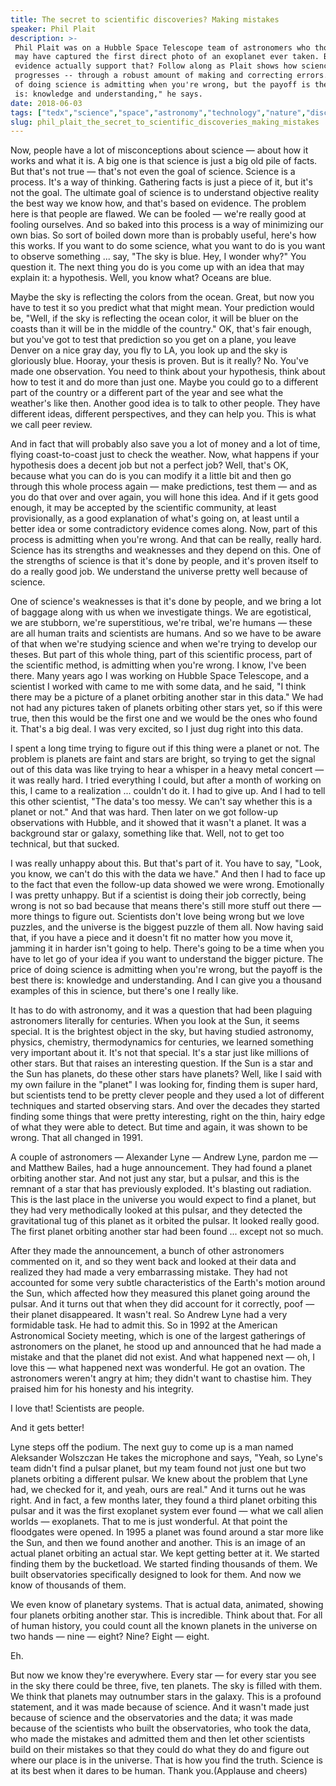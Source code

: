 ```yaml
---
title: The secret to scientific discoveries? Making mistakes
speaker: Phil Plait
description: >-
 Phil Plait was on a Hubble Space Telescope team of astronomers who thought they
 may have captured the first direct photo of an exoplanet ever taken. But did the
 evidence actually support that? Follow along as Plait shows how science
 progresses -- through a robust amount of making and correcting errors. "The price
 of doing science is admitting when you're wrong, but the payoff is the best there
 is: knowledge and understanding," he says.
date: 2018-06-03
tags: ["tedx","science","space","astronomy","technology","nature","discovery","solar-system","planets","universe","nasa"]
slug: phil_plait_the_secret_to_scientific_discoveries_making_mistakes
---
```


Now, people have a lot of misconceptions about science — about how it works and what it
is. A big one is that science is just a big old pile of facts. But that's not true —
that's not even the goal of science. Science is a process. It's a way of thinking.
Gathering facts is just a piece of it, but it's not the goal. The ultimate goal of science
is to understand objective reality the best way we know how, and that's based on
evidence. The problem here is that people are flawed. We can be fooled — we're really good
at fooling ourselves. And so baked into this process is a way of minimizing our own bias.
So sort of boiled down more than is probably useful, here's how this works. If you want to
do some science, what you want to do is you want to observe something ... say, "The sky is
blue. Hey, I wonder why?" You question it. The next thing you do is you come up with an
idea that may explain it: a hypothesis. Well, you know what? Oceans are
blue.

Maybe the sky is reflecting the colors from the ocean. Great, but now you have to test it
so you predict what that might mean. Your prediction would be, "Well, if the sky is
reflecting the ocean color, it will be bluer on the coasts than it will be in the middle
of the country." OK, that's fair enough, but you've got to test that prediction so you get
on a plane, you leave Denver on a nice gray day, you fly to LA, you look up and the sky is
gloriously blue. Hooray, your thesis is proven. But is it really? No. You've made one
observation. You need to think about your hypothesis, think about how to test it and do
more than just one. Maybe you could go to a different part of the country or a different
part of the year and see what the weather's like then. Another good idea is to talk to
other people. They have different ideas, different perspectives, and they can help you.
This is what we call peer review.

And in fact that will probably also save you a lot of money and a lot of time, flying
coast-to-coast just to check the weather. Now, what happens if your hypothesis does a
decent job but not a perfect job? Well, that's OK, because what you can do is you can
modify it a little bit and then go through this whole process again — make predictions,
test them — and as you do that over and over again, you will hone this idea. And if it
gets good enough, it may be accepted by the scientific community, at least provisionally,
as a good explanation of what's going on, at least until a better idea or some
contradictory evidence comes along. Now, part of this process is admitting when you're
wrong. And that can be really, really hard. Science has its strengths and weaknesses and
they depend on this. One of the strengths of science is that it's done by people, and it's
proven itself to do a really good job. We understand the universe pretty well because of
science.

One of science's weaknesses is that it's done by people, and we bring a lot of baggage
along with us when we investigate things. We are egotistical, we are stubborn, we're
superstitious, we're tribal, we're humans — these are all human traits and scientists are
humans. And so we have to be aware of that when we're studying science and when we're
trying to develop our theses. But part of this whole thing, part of this scientific
process, part of the scientific method, is admitting when you're wrong. I know, I've been
there. Many years ago I was working on Hubble Space Telescope, and a scientist I worked
with came to me with some data, and he said, "I think there may be a picture of a planet
orbiting another star in this data." We had not had any pictures taken of planets orbiting
other stars yet, so if this were true, then this would be the first one and we would be
the ones who found it. That's a big deal. I was very excited, so I just dug right into
this data.

I spent a long time trying to figure out if this thing were a planet or not. The problem
is planets are faint and stars are bright, so trying to get the signal out of this data
was like trying to hear a whisper in a heavy metal concert — it was really hard. I tried
everything I could, but after a month of working on this, I came to a realization ...
couldn't do it. I had to give up. And I had to tell this other scientist, "The data's too
messy. We can't say whether this is a planet or not." And that was hard. Then later on we
got follow-up observations with Hubble, and it showed that it wasn't a planet. It was a
background star or galaxy, something like that. Well, not to get too technical, but that
sucked.

I was really unhappy about this. But that's part of it. You have to say, "Look, you know,
we can't do this with the data we have." And then I had to face up to the fact that even
the follow-up data showed we were wrong. Emotionally I was pretty unhappy. But if a
scientist is doing their job correctly, being wrong is not so bad because that means
there's still more stuff out there — more things to figure out. Scientists don't love being
wrong but we love puzzles, and the universe is the biggest puzzle of them all. Now having
said that, if you have a piece and it doesn't fit no matter how you move it, jamming it in
harder isn't going to help. There's going to be a time when you have to let go of your
idea if you want to understand the bigger picture. The price of doing science is admitting
when you're wrong, but the payoff is the best there is: knowledge and understanding. And I
can give you a thousand examples of this in science, but there's one I really
like.

It has to do with astronomy, and it was a question that had been plaguing astronomers
literally for centuries. When you look at the Sun, it seems special. It is the brightest
object in the sky, but having studied astronomy, physics, chemistry, thermodynamics for
centuries, we learned something very important about it. It's not that special. It's a
star just like millions of other stars. But that raises an interesting question. If the
Sun is a star and the Sun has planets, do these other stars have planets? Well, like I
said with my own failure in the "planet" I was looking for, finding them is super hard,
but scientists tend to be pretty clever people and they used a lot of different techniques
and started observing stars. And over the decades they started finding some things that
were pretty interesting, right on the thin, hairy edge of what they were able to detect.
But time and again, it was shown to be wrong. That all changed in 1991.

A couple of astronomers — Alexander Lyne — Andrew Lyne, pardon me — and Matthew Bailes,
had a huge announcement. They had found a planet orbiting another star. And not just any
star, but a pulsar, and this is the remnant of a star that has previously exploded. It's
blasting out radiation. This is the last place in the universe you would expect to find a
planet, but they had very methodically looked at this pulsar, and they detected the
gravitational tug of this planet as it orbited the pulsar. It looked really good. The
first planet orbiting another star had been found ... except not so much.

After they made the announcement, a bunch of other astronomers commented on it, and so
they went back and looked at their data and realized they had made a very embarrassing
mistake. They had not accounted for some very subtle characteristics of the Earth's motion
around the Sun, which affected how they measured this planet going around the pulsar. And
it turns out that when they did account for it correctly, poof — their planet disappeared.
It wasn't real. So Andrew Lyne had a very formidable task. He had to admit this. So in 1992
at the American Astronomical Society meeting, which is one of the largest gatherings of
astronomers on the planet, he stood up and announced that he had made a mistake and that
the planet did not exist. And what happened next — oh, I love this — what happened next
was wonderful. He got an ovation. The astronomers weren't angry at him; they didn't want
to chastise him. They praised him for his honesty and his integrity.

I love that! Scientists are people.

And it gets better!

Lyne steps off the podium. The next guy to come up is a man named Aleksander Wolszczan He
takes the microphone and says, "Yeah, so Lyne's team didn't find a pulsar planet, but my
team found not just one but two planets orbiting a different pulsar. We knew about the
problem that Lyne had, we checked for it, and yeah, ours are real." And it turns out he
was right. And in fact, a few months later, they found a third planet orbiting this pulsar
and it was the first exoplanet system ever found — what we call alien worlds — exoplanets.
That to me is just wonderful. At that point the floodgates were opened. In 1995 a planet
was found around a star more like the Sun, and then we found another and another. This is
an image of an actual planet orbiting an actual star. We kept getting better at it. We
started finding them by the bucketload. We started finding thousands of them. We built
observatories specifically designed to look for them. And now we know of thousands of
them.

We even know of planetary systems. That is actual data, animated, showing four planets
orbiting another star. This is incredible. Think about that. For all of human history, you
could count all the known planets in the universe on two hands — nine — eight? Nine? Eight
— eight.

Eh.

But now we know they're everywhere. Every star — for every star you see in the sky there
could be three, five, ten planets. The sky is filled with them. We think that planets may
outnumber stars in the galaxy. This is a profound statement, and it was made because of
science. And it wasn't made just because of science and the observatories and the data; it
was made because of the scientists who built the observatories, who took the data, who
made the mistakes and admitted them and then let other scientists build on their mistakes
so that they could do what they do and figure out where our place is in the universe. That
is how you find the truth. Science is at its best when it dares to be human. Thank
you.(Applause and cheers)

<!--
ad_duration=3.33
comment_count=16
event="TEDxBoulder"
external_start_time=0
has_talk_citation=1
intro_duration=11.82
is_subtitle_required="False"
is_talk_featured="True"
language="en"
language_swap="False"
native_language="en"
number_of_related_talks=6
number_of_speakers=1
number_of_subtitled_videos=22
number_of_tags=11
number_of_talk_download_languages=23
number_of_talk_more_resources=0
number_of_talk_recommendations=3
number_of_talks_take_actions=0
post_ad_duration=0.83
published_timestamp="2019-03-18 14:52:42"
recording_date="2018-06-03"
speaker_description="Astronomer"
speaker_is_published=1
speaker_name="Phil Plait"
talk_more_resources=[]
talk_name="The secret to scientific discoveries? Making mistakes"
talk_recommendations_blurb="More resources curated by Phil Plait"
talks_tags=["tedx","science","space","astronomy","technology","nature","discovery","solar-system","planets","universe","nasa"]
talks_take_action=[]
url_audio="https://download.ted.com/talks/PhilPlait_2018X.mp3?apikey=acme-roadrunner"
url_photo_speaker="https://pe.tedcdn.com/images/ted/b166cf6a729c4b659fbf65746f01b179f821f8cb_254x191.jpg"
url_photo_talk="https://s3.amazonaws.com/talkstar-photos/uploads/8eb825ec-70d7-4fa4-aa56-9fcd343e68d0/PhilPlait_2018X-embed.jpg"
url_webpage="https://www.ted.com/talks/phil_plait_the_secret_to_scientific_discoveries_making_mistakes"
video_type_name="TEDx Talk"
-->